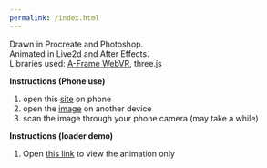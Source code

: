 ```yaml
---
permalink: /index.html
---
```

Drawn in Procreate and Photoshop.<br>
Animated in Live2d and After Effects.<br>
Libraries used: [A-Frame WebVR](https://aframe.io/), three.js

**Instructions (Phone use)**
1) open this [site](swk-day.github.io) on phone
2) open the [image](https://images-ext-1.discordapp.net/external/jSc87jQ0fIeKtvrrZKcAfrLP9wd2RT7ZmauVQpef87Y/%3Fraw%3Dtrue/https/github.com/swk-day/swk-day.github.io/blob/master/assets/yuu_wkstand.jpg?width=677&height=677) on another device
3) scan the image through your phone camera (may take a while)


**Instructions (loader demo)**
1) Open [this link](https://swk-day.github.io/loadertest.html) to view the animation only
